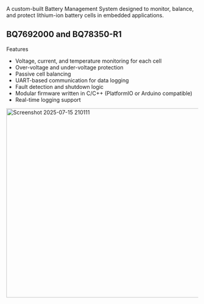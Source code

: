 A custom-built Battery Management System designed to monitor, balance, and protect lithium-ion battery cells in embedded applications.
## BQ7692000 and BQ78350-R1

Features
- Voltage, current, and temperature monitoring for each cell
- Over-voltage and under-voltage protection
- Passive cell balancing
- UART-based communication for data logging
- Fault detection and shutdown logic
- Modular firmware written in C/C++ (PlatformIO or Arduino compatible)
- Real-time logging support
  
<img width="662" height="497" alt="Screenshot 2025-07-15 210111" src="https://github.com/user-attachments/assets/6d05ae20-da39-4e15-940d-01c5d23675eb" />
